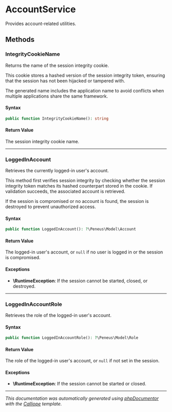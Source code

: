 # AccountService

Provides account-related utilities.

## Methods

### IntegrityCookieName

Returns the name of the session integrity cookie.

This cookie stores a hashed version of the session integrity token,
ensuring that the session has not been hijacked or tampered with.

The generated name includes the application name to avoid conflicts
when multiple applications share the same framework.

#### Syntax

```php
public function IntegrityCookieName(): string
```

#### Return Value

The session integrity cookie name.

---

### LoggedInAccount

Retrieves the currently logged-in user's account.

This method first verifies session integrity by checking whether the
session integrity token matches its hashed counterpart stored in the
cookie. If validation succeeds, the associated account is retrieved.

If the session is compromised or no account is found, the session
is destroyed to prevent unauthorized access.

#### Syntax

```php
public function LoggedInAccount(): ?\Peneus\Model\Account
```

#### Return Value

The logged-in user's account, or `null` if no user is logged in or the session is compromised.

#### Exceptions

- **\RuntimeException**: If the session cannot be started, closed, or destroyed.

---

### LoggedInAccountRole

Retrieves the role of the logged-in user's account.

#### Syntax

```php
public function LoggedInAccountRole(): ?\Peneus\Model\Role
```

#### Return Value

The role of the logged-in user's account, or `null` if not set in the session.

#### Exceptions

- **\RuntimeException**: If the session cannot be started or closed.

---

*This documentation was automatically generated using [phpDocumentor](http://www.phpdoc.org/) with the [Calliope](https://github.com/DaphneWebFramework/Calliope) template.*
